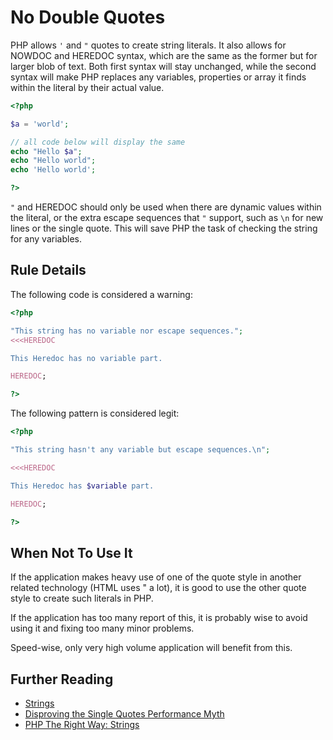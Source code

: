 <!-- Good Practices -->
# No Double Quotes

PHP allows `'` and `"` quotes to create string literals. It also allows for NOWDOC and HEREDOC syntax, which are the same as the former but for larger blob of text. Both first syntax will stay unchanged, while the second syntax will make PHP replaces any variables, properties or array it finds within the literal by their actual value. 

```php
<?php

$a = 'world';

// all code below will display the same 
echo "Hello $a";
echo "Hello world";
echo 'Hello world';

?>
```

`"` and HEREDOC should only be used when there are dynamic values within the literal, or the extra escape sequences that `"` support, such as `\n` for new lines or the single quote. This will save PHP the task of checking the string for any variables. 

## Rule Details

The following code is considered a warning:

```php
<?php

"This string has no variable nor escape sequences.";
<<<HEREDOC

This Heredoc has no variable part.

HEREDOC;

?>
```


The following pattern is considered legit:

```php
<?php

"This string hasn't any variable but escape sequences.\n";

<<<HEREDOC

This Heredoc has $variable part.

HEREDOC;

?>
```


## When Not To Use It
If the application makes heavy use of one of the quote style in another related technology (HTML uses " a lot), it is good to use the other quote style to create such literals in PHP. 

If the application has too many report of this, it is probably wise to avoid using it and fixing too many minor problems.

Speed-wise, only very high volume application will benefit from this. 


## Further Reading 
* [Strings](http://php.net/manual/en/language.types.string.php)
* [Disproving the Single Quotes Performance Myth](http://nikic.github.io/2012/01/09/Disproving-the-Single-Quotes-Performance-Myth.html)
* [PHP The Right Way: Strings](http://www.phptherightway.com/pages/The-Basics.html#strings)
